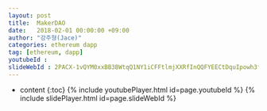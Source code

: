```yaml
---
layout: post
title:  MakerDAO
date:   2018-02-01 00:00:00 +09:00
author: "강주형(Jace)"
categories: ethereum dapp
tag: [ethereum, dapp]
youtubeId :
slideWebId : 2PACX-1vQYM0xxBB3BWtqQ1NY1iCFFtlmjXXRfInQQFYEECtDquIpowh3fooHlmPg-NzlhkPB6KRQXMRsjVunj
---
```

* content
{:toc}
{% include youtubePlayer.html id=page.youtubeId %}
{% include slidePlayer.html id=page.slideWebId %}
